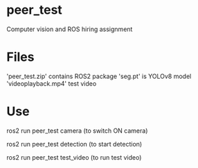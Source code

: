 # peer_test
Computer vision and ROS hiring assignment

# Files

'peer_test.zip' contains ROS2 package
'seg.pt' is YOLOv8 model
'videoplayback.mp4' test video 

# Use

ros2 run peer_test camera     (to switch ON camera)




ros2 run peer_test detection  (to start detection)




ros2 run peer_test test_video (to run test video)
